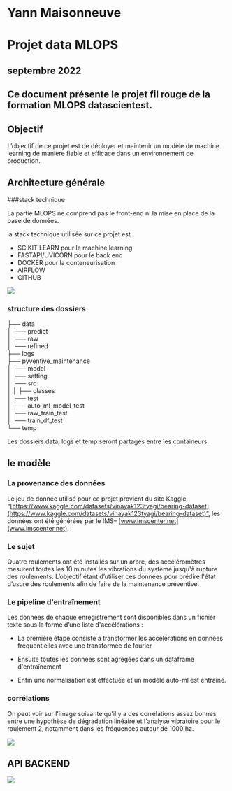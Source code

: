 # Yann Maisonneuve
# Projet data MLOPS 


## septembre 2022


## Ce document présente le projet fil rouge de la formation MLOPS datascientest.

## Objectif

L’objectif de ce projet est de déployer et maintenir un modèle de machine learning de manière fiable et efficace dans un environnement de production.


## Architecture générale

###stack technique

La partie MLOPS ne comprend pas le front-end ni la mise en place de la base de données.

la stack technique utilisée sur ce projet est :



* SCIKIT LEARN pour le machine learning
* FASTAPI/UVICORN pour le back end
* DOCKER pour la conteneurisation
* AIRFLOW
* GITHUB

<img src="https://docs.google.com/drawings/d/e/2PACX-1vRj-5h1rHX8isxGqMO7E-lkkDAcw6aEvzaTmAAYqUbyk560HHfPMG9I_TprmYOmk0IWF43FSqc0tPuK/pub?w=756&amp;h=378">

### structure des dossiers

├── data  
│   ├── predict  
│   ├── raw  
│   └── refined  
├── logs  
├── pyventive_maintenance  
│   ├── model  
│   ├── setting  
│   ├── src  
│   │   ├── classes  
│   └── test  
│       ├── auto_ml_model_test  
│       ├── raw_train_test  
│       └── train_df_test  
└── temp  

Les dossiers data, logs et temp seront partagés entre les containeurs.
## le modèle


### La provenance des données

Le jeu de donnée utilisé pour ce projet provient du site Kaggle, “[https://www.kaggle.com/datasets/vinayak123tyagi/bearing-dataset](https://www.kaggle.com/datasets/vinayak123tyagi/bearing-dataset)”,  les données ont été générées par le IMS– [www.imscenter.net](www.imscenter.net).


### Le sujet

Quatre roulements ont été installés sur un arbre, des accéléromètres mesurent  toutes les 10 minutes les vibrations du système jusqu'à rupture des roulements. L’objectif étant d’utiliser ces données pour prédire l'état d’usure  des roulements afin de faire de la maintenance préventive.


### Le pipeline d'entraînement

Les données de chaque enregistrement sont disponibles dans un fichier texte sous la forme d’une liste d'accélérations :

- La première étape consiste à transformer les accélérations en données fréquentielles avec une transformée de fourier

- Ensuite toutes les données sont agrégées dans un dataframe d'entraînement

- Enfin une normalisation est effectuée et un modèle auto-ml est entraîné.

### corrélations
On peut voir sur l'image suivante qu'il y a des corrélations assez bonnes entre une hypothèse de dégradation linéaire et l'analyse vibratoire pour le roulement 2, notamment dans les fréquences autour de 1000 hz.

<img src="https://lh6.googleusercontent.com/MMU33ZPe_7ZjWH8-SEw36e9fjubxiJ68LsAdXzut2hObeNn2nP71I73XHye-QlX_QKE=w2400">

## API BACKEND

<img src="https://docs.google.com/drawings/d/e/2PACX-1vTM5uuNrdG9Jp5TrbSwDl-QstJh5TGHhdar9FrzFpes5uwhC6ihyOTUvessJNXq41alfAj-qbJSBku9/pub?w=960&amp;h=720">